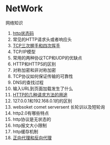 # NetWork
网络知识


1. [http状态码](https://github.com/AILINGANGEL/NetWork/issues/1)
2. 常见的HTTP请求头或者响应头
3. [TCP三次握手和四次挥手](https://github.com/AILINGANGEL/NetWork/issues/2)
6. TCP/IP模型
7. 常用的两种协议TCP和UDP的优缺点
8. HTTP和HTTPS的区别
9. 对称加密和非对称加密
10. TCP协议如何保证传输的可靠性
11. DNS的查找过程
12. 输入URL到页面加载发生了什么
13. [HTTP的几种请求方法的用途](https://github.com/AILINGANGEL/NetWork/issues/3)
14. 127.0.0.1和192.168.0.1的的区别
15. websoket comet serversent 长轮训以及短轮询
16. http2.0有哪些特点
17. http协议是无状态的
18. http报文大小限制
19. http缓存机制
20. [正向代理和反向代理](https://github.com/AILINGANGEL/NetWork/issues/4)
